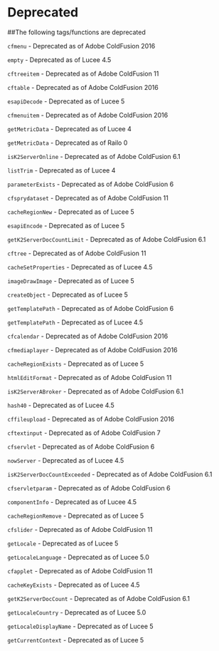# Deprecated

##The following tags/functions are deprecated

`cfmenu` - Deprecated as of Adobe ColdFusion 2016

`empty` - Deprecated as of Lucee 4.5

`cftreeitem` - Deprecated as of Adobe ColdFusion 11

`cftable` - Deprecated as of Adobe ColdFusion 2016

`esapiDecode` - Deprecated as of Lucee 5

`cfmenuitem` - Deprecated as of Adobe ColdFusion 2016

`getMetricData` - Deprecated as of Lucee 4

`getMetricData` - Deprecated as of Railo 0

`isK2ServerOnline` - Deprecated as of Adobe ColdFusion 6.1

`listTrim` - Deprecated as of Lucee 4

`parameterExists` - Deprecated as of Adobe ColdFusion 6

`cfsprydataset` - Deprecated as of Adobe ColdFusion 11

`cacheRegionNew` - Deprecated as of Lucee 5

`esapiEncode` - Deprecated as of Lucee 5

`getK2ServerDocCountLimit` - Deprecated as of Adobe ColdFusion 6.1

`cftree` - Deprecated as of Adobe ColdFusion 11

`cacheSetProperties` - Deprecated as of Lucee 4.5

`imageDrawImage` - Deprecated as of Lucee 5

`createObject` - Deprecated as of Lucee 5

`getTemplatePath` - Deprecated as of Adobe ColdFusion 6

`getTemplatePath` - Deprecated as of Lucee 4.5

`cfcalendar` - Deprecated as of Adobe ColdFusion 2016

`cfmediaplayer` - Deprecated as of Adobe ColdFusion 2016

`cacheRegionExists` - Deprecated as of Lucee 5

`htmlEditFormat` - Deprecated as of Adobe ColdFusion 11

`isK2ServerABroker` - Deprecated as of Adobe ColdFusion 6.1

`hash40` - Deprecated as of Lucee 4.5

`cffileupload` - Deprecated as of Adobe ColdFusion 2016

`cftextinput` - Deprecated as of Adobe ColdFusion 7

`cfservlet` - Deprecated as of Adobe ColdFusion 6

`nowServer` - Deprecated as of Lucee 4.5

`isK2ServerDocCountExceeded` - Deprecated as of Adobe ColdFusion 6.1

`cfservletparam` - Deprecated as of Adobe ColdFusion 6

`componentInfo` - Deprecated as of Lucee 4.5

`cacheRegionRemove` - Deprecated as of Lucee 5

`cfslider` - Deprecated as of Adobe ColdFusion 11

`getLocale` - Deprecated as of Lucee 5

`getLocaleLanguage` - Deprecated as of Lucee 5.0

`cfapplet` - Deprecated as of Adobe ColdFusion 11

`cacheKeyExists` - Deprecated as of Lucee 4.5

`getK2ServerDocCount` - Deprecated as of Adobe ColdFusion 6.1

`getLocaleCountry` - Deprecated as of Lucee 5.0

`getLocaleDisplayName` - Deprecated as of Lucee 5

`getCurrentContext` - Deprecated as of Lucee 5